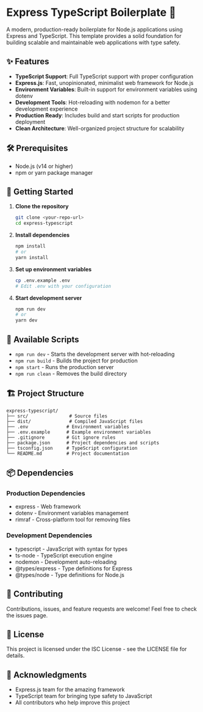 # Express TypeScript Boilerplate 🚀

A modern, production-ready boilerplate for Node.js applications using Express and TypeScript. This template provides a solid foundation for building scalable and maintainable web applications with type safety.

## ✨ Features

- **TypeScript Support**: Full TypeScript support with proper configuration
- **Express.js**: Fast, unopinionated, minimalist web framework for Node.js
- **Environment Variables**: Built-in support for environment variables using dotenv
- **Development Tools**: Hot-reloading with nodemon for a better development experience
- **Production Ready**: Includes build and start scripts for production deployment
- **Clean Architecture**: Well-organized project structure for scalability

## 🛠️ Prerequisites

- Node.js (v14 or higher)
- npm or yarn package manager

## 🚀 Getting Started

1. **Clone the repository**
   ```bash
   git clone <your-repo-url>
   cd express-typescript
   ```

2. **Install dependencies**
   ```bash
   npm install
   # or
   yarn install
   ```

3. **Set up environment variables**
   ```bash
   cp .env.example .env
   # Edit .env with your configuration
   ```

4. **Start development server**
   ```bash
   npm run dev
   # or
   yarn dev
   ```

## 📝 Available Scripts

- `npm run dev` - Starts the development server with hot-reloading
- `npm run build` - Builds the project for production
- `npm start` - Runs the production server
- `npm run clean` - Removes the build directory

## 🏗️ Project Structure

```
express-typescript/
├── src/               # Source files
├── dist/              # Compiled JavaScript files
├── .env              # Environment variables
├── .env.example      # Example environment variables
├── .gitignore        # Git ignore rules
├── package.json      # Project dependencies and scripts
├── tsconfig.json     # TypeScript configuration
└── README.md         # Project documentation
```

## 📦 Dependencies

### Production Dependencies
- express - Web framework
- dotenv - Environment variables management
- rimraf - Cross-platform tool for removing files

### Development Dependencies
- typescript - JavaScript with syntax for types
- ts-node - TypeScript execution engine
- nodemon - Development auto-reloading
- @types/express - Type definitions for Express
- @types/node - Type definitions for Node.js

## 🤝 Contributing

Contributions, issues, and feature requests are welcome! Feel free to check the issues page.

## 📄 License

This project is licensed under the ISC License - see the LICENSE file for details.

## 🙏 Acknowledgments

- Express.js team for the amazing framework
- TypeScript team for bringing type safety to JavaScript
- All contributors who help improve this project
